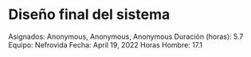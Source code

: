 # Diseño final del sistema

Asignados: Anonymous, Anonymous, Anonymous
Duración (horas): 5.7
Equipo: Nefrovida
Fecha: April 19, 2022
Horas Hombre: 17.1